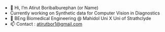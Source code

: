 - 👋 Hi, I’m Atirut Boribalburephan (or Name)
- Currently working on Synthetic data for Computer Vision in Diagnostics
- 🌱 BEng Biomedical Engineering @ Mahidol Uni X Uni of Strathclyde
- 📫 Contact : atirutbor1@gmail.com

<!---
NameAtirut/NameAtirut is a ✨ special ✨ repository because its `README.md` (this file) appears on your GitHub profile.
You can click the Preview link to take a look at your changes.
--->
